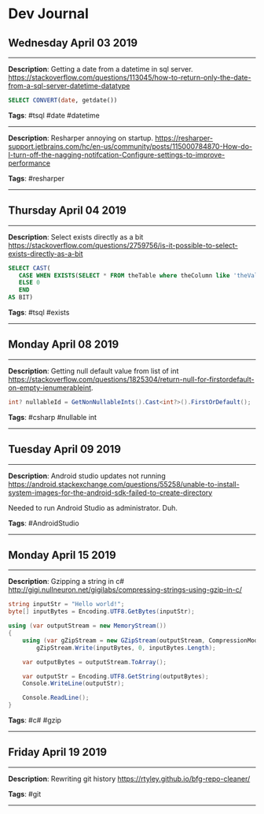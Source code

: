 # Dev Journal

## Wednesday April 03 2019
---


**Description**: Getting a date from a datetime in sql server.
https://stackoverflow.com/questions/113045/how-to-return-only-the-date-from-a-sql-server-datetime-datatype

```sql
SELECT CONVERT(date, getdate())
```

**Tags**: #tsql #date #datetime

---

**Description**: Resharper annoying on startup.  https://resharper-support.jetbrains.com/hc/en-us/community/posts/115000784870-How-do-I-turn-off-the-nagging-notifcation-Configure-settings-to-improve-performance


**Tags**: #resharper

---

## Thursday April 04 2019
---


**Description**: Select exists directly as a bit https://stackoverflow.com/questions/2759756/is-it-possible-to-select-exists-directly-as-a-bit

```sql
SELECT CAST(
   CASE WHEN EXISTS(SELECT * FROM theTable where theColumn like 'theValue%') THEN 1
   ELSE 0
   END
AS BIT)
```

**Tags**: #tsql #exists

---

## Monday April 08 2019
---


**Description**: Getting null default value from list of int https://stackoverflow.com/questions/1825304/return-null-for-firstordefault-on-empty-ienumerableint.

```csharp
int? nullableId = GetNonNullableInts().Cast<int?>().FirstOrDefault();
```

**Tags**: #csharp #nullable int

---

## Tuesday April 09 2019
---


**Description**: Android studio updates not running https://android.stackexchange.com/questions/55258/unable-to-install-system-images-for-the-android-sdk-failed-to-create-directory

Needed to run Android Studio as administrator.  Duh.


**Tags**: #AndroidStudio

---

## Monday April 15 2019
---


**Description**: Gzipping a string in c# http://gigi.nullneuron.net/gigilabs/compressing-strings-using-gzip-in-c/

```c#
string inputStr = "Hello world!";
byte[] inputBytes = Encoding.UTF8.GetBytes(inputStr);

using (var outputStream = new MemoryStream())
{
    using (var gZipStream = new GZipStream(outputStream, CompressionMode.Compress))
        gZipStream.Write(inputBytes, 0, inputBytes.Length);

    var outputBytes = outputStream.ToArray();

    var outputStr = Encoding.UTF8.GetString(outputBytes);
    Console.WriteLine(outputStr);

    Console.ReadLine();
}
```


**Tags**: #c# #gzip

---

## Friday April 19 2019
---


**Description**: Rewriting git history https://rtyley.github.io/bfg-repo-cleaner/


**Tags**: #git

---